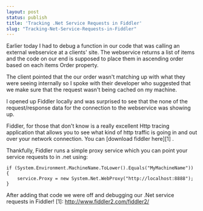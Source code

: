```yaml
---
layout: post
status: publish
title: 'Tracking .Net Service Requests in Fiddler'
slug: "Tracking-Net-Service-Requests-in-Fiddler"
---
```

Earlier today I had to debug a function in our code that was calling an external webservice at a clients' site. The webservice returns a list of items and the code on our end is supposed to place them in ascending order based on each items Order property.

The client pointed that the our order wasn't matching up with what they were seeing internally so I spoke with their developer who suggested that we make sure that the request wasn't being cached on my machine.

I opened up Fiddler locally and was surprised to see that the none of the request/response data for the connection to the webservice was showing up. 

Fiddler, for those that don't know is a really excellent Http tracing application that allows you to see what kind of http traffic is going in and out over your network connection. You can [download fiddler here][1] .

Thankfully, Fiddler runs a simple proxy service which you can point your service requests to in .net using:

    
    if (System.Environment.MachineName.ToLower().Equals("MyMachineName"))
    {
        service.Proxy = new System.Net.WebProxy("http://localhost:8888");
    }
    


After adding that code we were off and debugging our .Net service requests in Fiddler!
  [1]: http://www.fiddler2.com/fiddler2/
